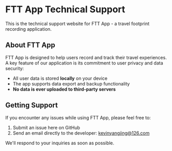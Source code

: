 # FTT App Technical Support

This is the technical support website for FTT App - a travel footprint recording application.

## About FTT App

FTT App is designed to help users record and track their travel experiences. A key feature of our application is its commitment to user privacy and data security:

- All user data is stored **locally** on your device
- The app supports data export and backup functionality
- **No data is ever uploaded to third-party servers**

## Getting Support

If you encounter any issues while using FTT App, please feel free to:

1. Submit an issue here on GitHub
2. Send an email directly to the developer: kevinyangjing@126.com

We'll respond to your inquiries as soon as possible.
